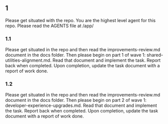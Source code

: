 ## 1

Please get situated with the repo. You are the highest level agent for this repo. Please read the AGENTS file at /app/

### 1.1

Please get situated in the repo and then read the improvements-review.md document in the docs folder. Then please begin on part 1 of wave 1: shared-utilities-alignment.md. Read that document and implement the task. Report back when completed. Upon completion, update the task document with a report of work done.

### 1.2

Please get situated in the repo and then read the improvements-review.md document in the docs folder. Then please begin on part 2 of wave 1: developer-experience-upgrades.md. Read that document and implement the task. Report back when completed. Upon completion, update the task document with a report of work done.
